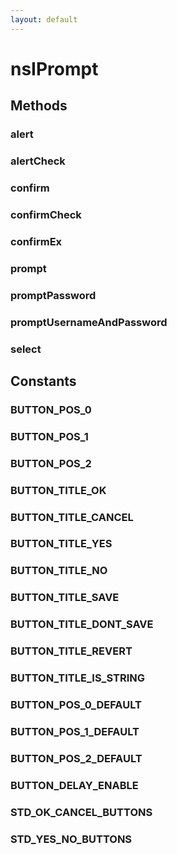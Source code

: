 ```yaml
---
layout: default
---
```


# nsIPrompt #

## Methods ##

### alert ###

### alertCheck ###

### confirm ###

### confirmCheck ###

### confirmEx ###

### prompt ###

### promptPassword ###

### promptUsernameAndPassword ###

### select ###

## Constants ##

### BUTTON_POS_0 ###

### BUTTON_POS_1 ###

### BUTTON_POS_2 ###

### BUTTON_TITLE_OK ###

### BUTTON_TITLE_CANCEL ###

### BUTTON_TITLE_YES ###

### BUTTON_TITLE_NO ###

### BUTTON_TITLE_SAVE ###

### BUTTON_TITLE_DONT_SAVE ###

### BUTTON_TITLE_REVERT ###

### BUTTON_TITLE_IS_STRING ###

### BUTTON_POS_0_DEFAULT ###

### BUTTON_POS_1_DEFAULT ###

### BUTTON_POS_2_DEFAULT ###

### BUTTON_DELAY_ENABLE ###

### STD_OK_CANCEL_BUTTONS ###

### STD_YES_NO_BUTTONS ###
